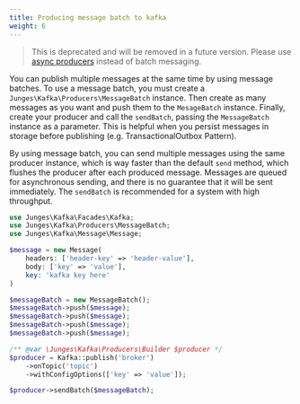 ```yaml
---
title: Producing message batch to kafka
weight: 6
---
```


> This is deprecated and will be removed in a future version. Please use [async producers](1-producing-messages.md) instead of batch messaging.

You can publish multiple messages at the same time by using message batches.
To use a message batch, you must create a `Junges\Kafka\Producers\MessageBatch` instance.
Then create as many messages as you want and push them to the `MesageBatch` instance.
Finally, create your producer and call the `sendBatch`, passing the `MessageBatch` instance as a parameter.
This is helpful when you persist messages in storage before publishing (e.g. TransactionalOutbox Pattern).

By using message batch, you can send multiple messages using the same producer instance, which is way faster than the default `send` method, which flushes the producer after each produced message.
Messages are queued for asynchronous sending, and there is no guarantee that it will be sent immediately. The `sendBatch` is recommended for a system with high throughput.

```php
use Junges\Kafka\Facades\Kafka;
use Junges\Kafka\Producers\MessageBatch;
use Junges\Kafka\Message\Message;

$message = new Message(
    headers: ['header-key' => 'header-value'],
    body: ['key' => 'value'],
    key: 'kafka key here'  
)

$messageBatch = new MessageBatch();
$messageBatch->push($message);
$messageBatch->push($message);
$messageBatch->push($message);
$messageBatch->push($message);

/** @var \Junges\Kafka\Producers\Builder $producer */
$producer = Kafka::publish('broker')
    ->onTopic('topic')
    ->withConfigOptions(['key' => 'value']);

$producer->sendBatch($messageBatch);
```
